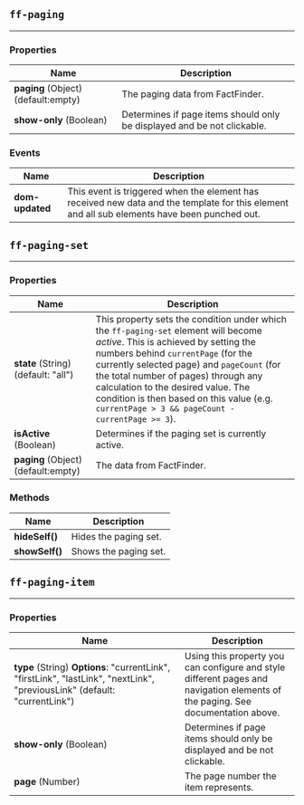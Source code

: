 ## `ff-paging`
___
### Properties
| Name | Description |
| ---- | ----------- |
| **paging** (Object) (default:empty) | The paging data from FactFinder. |
| **show-only** (Boolean) | Determines if page items should only be displayed and be not clickable. |


### Events
| Name | Description |
| ---- | ----------- |
| **dom-updated** | This event is triggered when the element has received new data and the template for this element and all sub elements have been punched out.|

## `ff-paging-set`
___
### Properties
| Name | Description |
| ---- | ----------- |
| **state** (String) (default: "all") | This property sets the condition under which the `ff-paging-set` element will become _active_. This is achieved by setting the numbers behind `currentPage` (for the currently selected page) and `pageCount` (for the total number of pages) through any calculation to the desired value. The condition is then based on this value (e.g. `currentPage > 3 && pageCount - currentPage >= 3`). |
| **isActive** (Boolean) | Determines if the paging set is currently active. |
| **paging** (Object) (default:empty) | The data from FactFinder. |

### Methods
| Name | Description |
| ---- | ----------- |
| **hideSelf()** | Hides the paging set.|
| **showSelf()** | Shows the paging set.|

## `ff-paging-item`
___
### Properties
| Name | Description |
| ---- | ----------- |
| **type** (String)&nbsp;**Options**:&nbsp;"currentLink", "firstLink", "lastLink", "nextLink", "previousLink" (default: "currentLink") | Using this property you can configure and style different pages and navigation elements of the paging. See documentation above. |
| **show-only**&nbsp;(Boolean) | Determines if page items should only be displayed and be not clickable. |
| **page**&nbsp;(Number) | The page number the item represents. |
